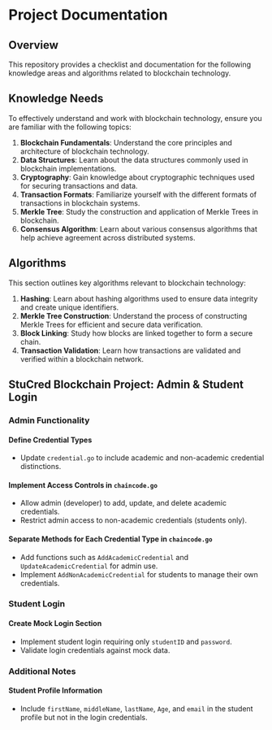 # Project Documentation

## Overview

This repository provides a checklist and documentation for the following knowledge areas and algorithms related to blockchain technology.

## Knowledge Needs

To effectively understand and work with blockchain technology, ensure you are familiar with the following topics:

1. **Blockchain Fundamentals**: Understand the core principles and architecture of blockchain technology.
2. **Data Structures**: Learn about the data structures commonly used in blockchain implementations.
3. **Cryptography**: Gain knowledge about cryptographic techniques used for securing transactions and data.
4. **Transaction Formats**: Familiarize yourself with the different formats of transactions in blockchain systems.
5. **Merkle Tree**: Study the construction and application of Merkle Trees in blockchain.
6. **Consensus Algorithm**: Learn about various consensus algorithms that help achieve agreement across distributed systems.

## Algorithms

This section outlines key algorithms relevant to blockchain technology:

1. **Hashing**: Learn about hashing algorithms used to ensure data integrity and create unique identifiers.
2. **Merkle Tree Construction**: Understand the process of constructing Merkle Trees for efficient and secure data verification.
3. **Block Linking**: Study how blocks are linked together to form a secure chain.
4. **Transaction Validation**: Learn how transactions are validated and verified within a blockchain network.




## StuCred Blockchain Project: Admin & Student Login

### Admin Functionality

#### Define Credential Types
- Update `credential.go` to include academic and non-academic credential distinctions.

#### Implement Access Controls in `chaincode.go`
- Allow admin (developer) to add, update, and delete academic credentials.
- Restrict admin access to non-academic credentials (students only).

#### Separate Methods for Each Credential Type in `chaincode.go`
- Add functions such as `AddAcademicCredential` and `UpdateAcademicCredential` for admin use.
- Implement `AddNonAcademicCredential` for students to manage their own credentials.

### Student Login

#### Create Mock Login Section
- Implement student login requiring only `studentID` and `password`.
- Validate login credentials against mock data.

### Additional Notes

#### Student Profile Information
- Include `firstName`, `middleName`, `lastName`, `Age`, and `email` in the student profile but not in the login credentials.

